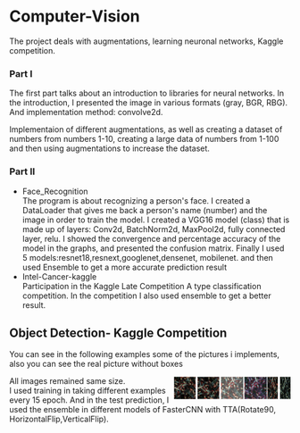 # Computer-Vision
The project deals with  augmentations, learning neuronal networks, Kaggle competition.


<h3>Part I</h3>
The first part talks about an introduction to libraries for neural networks.
In the introduction, I presented the image in various formats (gray, BGR, RBG).
And implementation method: convolve2d.

Implementaion of different augmentations, as well as creating a dataset of numbers from numbers 1-10, 
creating a large data of numbers from 1-100 and then using augmentations to increase the dataset.

<h3>Part II</h3>
<ul>
  <li>Face_Recognition</li>
  The program is about recognizing a person's face.
  I created a DataLoader that gives me back a person's name (number) and the image in order to train the model.
  I created a VGG16 model (class) that is made up of layers: Conv2d, BatchNorm2d, MaxPool2d, fully connected layer, relu.
  I showed the convergence and percentage accuracy of the model in the graphs, and presented the confusion matrix.
  Finally I used 5 models:resnet18,resnext,googlenet,densenet, mobilenet. and then used Ensemble to get a more accurate prediction result
  
  <li>Intel-Cancer-kaggle</li>
  Participation in the Kaggle Late Competition A type classification  competition.
  In the competition I also used ensemble to get a better result.
</ul>

<h2>Object Detection- Kaggle Competition</h2>
<p>You can see in the following examples some of the pictures i implements, also you can see the real picture without boxes</p>
<div>
  <img src="/Object Detection- Kaggle Competition/Images_Kaggle_Wheat/HorizontalFlip.png" alt="HorizontalFlip" style="float:right;width:42px;height:42px;">
  <img src="/Object Detection- Kaggle Competition/Images_Kaggle_Wheat/HueSaturatuinVal.png" alt="HueSaturatuinVal" style="float:right;width:42px;height:42px;">
  <img src="/Object Detection- Kaggle Competition/Images_Kaggle_Wheat/RandomBrightness.png" alt="RandomBrightness" style="float:right;width:42px;height:42px;">
  <img src="/Object Detection- Kaggle Competition/Images_Kaggle_Wheat/Rotate90.png" alt="Rotate90" style="float:right;width:42px;height:42px;">
  <img src="/Object Detection- Kaggle Competition/Images_Kaggle_Wheat/Transpose.png" alt="Transpose" style="float:right;width:42px;height:42px;">

<div>
All images remained same size.
<br>
I used training in taking different examples every 15 epoch.
And in the test prediction, I used the ensemble in different models of FasterCNN with TTA(Rotate90, HorizontalFlip,VerticalFlip).

